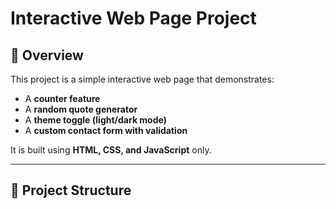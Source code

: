 # Interactive Web Page Project

## 📌 Overview
This project is a simple interactive web page that demonstrates:
- A **counter feature**
- A **random quote generator**
- A **theme toggle (light/dark mode)**
- A **custom contact form with validation**

It is built using **HTML, CSS, and JavaScript** only.

---

## 📂 Project Structure
